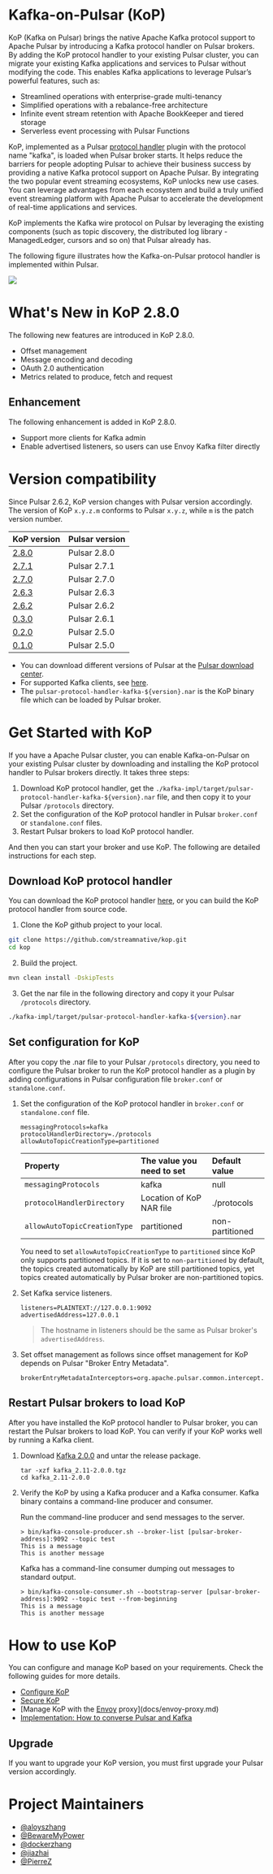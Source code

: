 # Kafka-on-Pulsar (KoP)

KoP (Kafka on Pulsar) brings the native Apache Kafka protocol support to Apache Pulsar by introducing a Kafka protocol handler on Pulsar brokers. By adding the KoP protocol handler to your existing Pulsar cluster, you can migrate your existing Kafka applications and services to Pulsar without modifying the code. This enables Kafka applications to leverage Pulsar’s powerful features, such as:

- Streamlined operations with enterprise-grade multi-tenancy
- Simplified operations with a rebalance-free architecture
- Infinite event stream retention with Apache BookKeeper and tiered storage
- Serverless event processing with Pulsar Functions

KoP, implemented as a Pulsar [protocol handler](https://github.com/apache/pulsar/blob/master/pulsar-broker/src/main/java/org/apache/pulsar/broker/protocol/ProtocolHandler.java) plugin with the protocol name "kafka", is loaded when Pulsar broker starts. It helps reduce the barriers for people adopting Pulsar to achieve their business success by providing a native Kafka protocol support on Apache Pulsar. By integrating the two popular event streaming ecosystems, KoP unlocks new use cases. You can leverage advantages from each ecosystem and build a truly unified event streaming platform with Apache Pulsar to accelerate the development of real-time applications and services.

KoP implements the Kafka wire protocol on Pulsar by leveraging the existing components (such as topic discovery, the distributed log library - ManagedLedger, cursors and so on) that Pulsar already has.

The following figure illustrates how the Kafka-on-Pulsar protocol handler is implemented within Pulsar.

![](docs/kop-architecture.png)

# What's New in KoP 2.8.0
The following new features are introduced in KoP 2.8.0.

- Offset management
- Message encoding and decoding
- OAuth 2.0 authentication
- Metrics related to produce, fetch and request

## Enhancement 
The following enhancement is added in KoP 2.8.0.
- Support more clients for Kafka admin
- Enable advertised listeners, so users can use Envoy Kafka filter directly

# Version compatibility

Since Pulsar 2.6.2, KoP version changes with Pulsar version accordingly. The version of KoP `x.y.z.m` conforms to Pulsar `x.y.z`, while `m` is the patch version number. 

| KoP version | Pulsar version |
| :---------- | :------------- |
| [2.8.0](https://github.com/streamnative/kop/releases/tag/v2.8.0) |Pulsar 2.8.0|
| [2.7.1](https://github.com/streamnative/kop/releases/tag/v2.7.1) |Pulsar 2.7.1|
| [2.7.0](https://github.com/streamnative/kop/releases/tag/v2.7.0) |Pulsar 2.7.0|
| [2.6.3](https://github.com/streamnative/kop/releases/tag/v2.6.3) |Pulsar 2.6.3|
| [2.6.2](https://github.com/streamnative/kop/releases/tag/v2.6.2) |Pulsar 2.6.2|
| [0.3.0](https://github.com/streamnative/kop/releases/tag/v0.3.0) |Pulsar 2.6.1|
| [0.2.0](https://github.com/streamnative/kop/releases/tag/v0.2.0) |Pulsar 2.5.0|
| [0.1.0](https://github.com/streamnative/kop/releases/tag/v0.1.0) |Pulsar 2.5.0|

- You can download different versions of Pulsar at the [Pulsar download center](http://pulsar.apache.org/en/download/).
- For supported Kafka clients, see [here](integrations/README.md).
- The `pulsar-protocol-handler-kafka-${version}.nar` is the KoP binary file which can be loaded by Pulsar broker.

# Get Started with KoP

If you have a Apache Pulsar cluster, you can enable Kafka-on-Pulsar on your existing Pulsar cluster by downloading and installing the KoP protocol handler to Pulsar brokers directly. It takes three steps:
1. Download KoP protocol handler, get the `./kafka-impl/target/pulsar-protocol-handler-kafka-${version}.nar` file, and then copy it to your Pulsar `/protocols` directory.
2. Set the configuration of the KoP protocol handler in Pulsar `broker.conf` or `standalone.conf` files.
3. Restart Pulsar brokers to load KoP protocol handler.

And then you can start your broker and use KoP. The following are detailed instructions for each step.

## Download KoP protocol handler

You can download the KoP protocol handler [here](https://github.com/streamnative/kop/releases), or you can build the KoP protocol handler from source code.

1. Clone the KoP github project to your local. 

```bash
git clone https://github.com/streamnative/kop.git
cd kop
```

2. Build the project.
```bash
mvn clean install -DskipTests
```

3. Get the nar file in the following directory and copy it your Pulsar `/protocols` directory.
```bash
./kafka-impl/target/pulsar-protocol-handler-kafka-${version}.nar
```

## Set configuration for KoP

After you copy the .nar file to your Pulsar `/protocols` directory, you need to configure the Pulsar broker to run the KoP protocol handler as a plugin by adding configurations in Pulsar configuration file `broker.conf` or `standalone.conf`.

1. Set the configuration of the KoP protocol handler in `broker.conf` or `standalone.conf` file.

    ```properties
    messagingProtocols=kafka
    protocolHandlerDirectory=./protocols
    allowAutoTopicCreationType=partitioned
    ```

    | Property | The value you need to set | Default value |
    | :------- | :---------------------------- | :------------ |
    | `messagingProtocols` | kafka | null |
    | `protocolHandlerDirectory`| Location of KoP NAR file | ./protocols |
    | `allowAutoTopicCreationType`| partitioned | non-partitioned |

    You need to set `allowAutoTopicCreationType` to `partitioned` since KoP only supports partitioned topics. If it is set to `non-partitioned` by default, the topics created automatically by KoP are still partitioned topics, yet topics created automatically by Pulsar broker are non-partitioned topics.

2. Set Kafka service listeners.

    ```properties
    listeners=PLAINTEXT://127.0.0.1:9092
    advertisedAddress=127.0.0.1
    ```

    > The hostname in listeners should be the same as Pulsar broker's `advertisedAddress`.

3. Set offset management as follows since offset management for KoP depends on Pulsar "Broker Entry Metadata".

    ```properties
    brokerEntryMetadataInterceptors=org.apache.pulsar.common.intercept.AppendIndexMetadataInterceptor
    ```

## Restart Pulsar brokers to load KoP

After you have installed the KoP protocol handler to Pulsar broker, you can restart the Pulsar brokers to load KoP. You can verify if your KoP works well by running a Kafka client.

1. Download [Kafka 2.0.0](https://www.apache.org/dyn/closer.cgi?path=/kafka/2.0.0/kafka_2.11-2.0.0.tgz) and untar the release package.

    ```
    tar -xzf kafka_2.11-2.0.0.tgz
    cd kafka_2.11-2.0.0
    ```

2. Verify the KoP by using a Kafka producer and a Kafka consumer. Kafka binary contains a command-line producer and consumer.

    Run the command-line producer and send messages to the server.

    ```
    > bin/kafka-console-producer.sh --broker-list [pulsar-broker-address]:9092 --topic test
    This is a message
    This is another message
    ```

    Kafka has a command-line consumer dumping out messages to standard output.

    ```
    > bin/kafka-console-consumer.sh --bootstrap-server [pulsar-broker-address]:9092 --topic test --from-beginning
    This is a message
    This is another message
    ```

# How to use KoP
You can configure and manage KoP based on your requirements. Check the following guides for more details.
- [Configure KoP](docs/configuration.md)
- [Secure KoP](docs/security.md)
- [Manage KoP with the [Envoy](https://www.envoyproxy.io) proxy](docs/envoy-proxy.md)
- [Implementation: How to converse Pulsar and Kafka](docs/implementation.md)

## Upgrade
If you want to upgrade your KoP version, you must first upgrade your Pulsar version accordingly.

# Project Maintainers

-   [@aloyszhang](https://github.com/aloyszhang)
-   [@BewareMyPower](https://github.com/BewareMyPower)
-   [@dockerzhang](https://github.com/dockerzhang)
-   [@jiazhai](https://github.com/jiazhai)
-   [@PierreZ](https://github.com/PierreZ)
